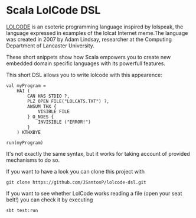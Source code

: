 # Scala LolCode DSL

[LOLCODE] is an esoteric programming language inspired by lolspeak, the language expressed in examples of the lolcat Internet meme.The language was created in 2007 by Adam Lindsay, researcher at the Computing Department of Lancaster University.

These short snippets show how Scala empowers you to create new embedded domain specific languages with its powerfull features.

This short DSL allows you to write lolcode with this appearence:
```
val myProgram =
	HAI (
		CAN HAS STDIO ?,
		PLZ OPEN FILE("LOLCATS.TXT") ?,
		AWSUM THX {
			VISIBLE FILE
		} O_NOES {
			INVISIBLE ("ERROR!")
		}
	) KTHXBYE

run(myProgram)
```
It's not exactly the same syntax, but it works for taking account of provided mechanisms to do so.

If you want to have a look you can clone this project with
```
git clone https://github.com/JSantosP/lolcode-dsl.git
```

If you want to see whether LolCode works reading a file (open your seat belt!) you can check it by executing
```
sbt test:run
```

[LOLCODE]:http://en.wikipedia.org/wiki/LOLCODE
